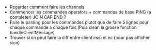 - Regarder comment faire les channels
- Commencer les commandes operators + commandes de base
  PING (a completer)
  JOIN
  CAP END ?
- Faire le parsing pour les commandes plutot que de faire 5 lignes pour chaque commande a chaque fois (Puis clean la grosse fonction handleClientMessage)
- Trouver si on peut faire la diff entre client irssi et nc (pour pas afficher sion)
